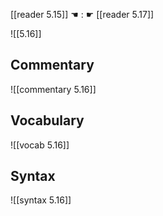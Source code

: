 [[reader 5.15]] ☚ : ☛ [[reader 5.17]]

![[5.16]]

## Commentary

![[commentary 5.16]]

## Vocabulary

![[vocab 5.16]]

## Syntax

![[syntax 5.16]]

